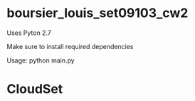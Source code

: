 # boursier_louis_set09103_cw2
Uses Pyton 2.7

Make sure to install required dependencies

Usage: python main.py
# CloudSet
